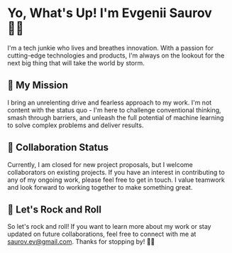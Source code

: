 # Yo, What's Up! I'm Evgenii Saurov 🤘🏽

I'm a tech junkie who lives and breathes innovation. With a passion for cutting-edge technologies and products, I'm always on the lookout for the next big thing that will take the world by storm.

## 🚀 My Mission

I bring an unrelenting drive and fearless approach to my work. I'm not content with the status quo - I'm here to challenge conventional thinking, smash through barriers, and unleash the full potential of machine learning to solve complex problems and deliver results.

## 🤝 Collaboration Status

Currently, I am closed for new project proposals, but I welcome collaborators on existing projects. If you have an interest in contributing to any of my ongoing work, please feel free to get in touch. I value teamwork and look forward to working together to make something great.

## 🎸 Let's Rock and Roll
So let's rock and roll! If you want to learn more about my work or stay updated on future collaborations, feel free to connect with me at saurov.ev@gmail.com. Thanks for stopping by! 🎸🔥
